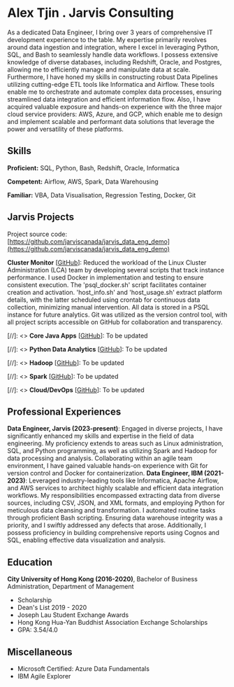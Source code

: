 # Alex Tjin . Jarvis Consulting

As a dedicated Data Engineer, I bring over 3 years of comprehensive IT development experience to the table. My expertise primarily revolves around data ingestion and integration, where I excel in leveraging Python, SQL, and Bash to seamlessly handle data workflows. I possess extensive knowledge of diverse databases, including Redshift, Oracle, and Postgres, allowing me to efficiently manage and manipulate data at scale. Furthermore, I have honed my skills in constructing robust Data Pipelines utilizing cutting-edge ETL tools like Informatica and Airflow. These tools enable me to orchestrate and automate complex data processes, ensuring streamlined data integration and efficient information flow. Also, I have acquired valuable exposure and hands-on experience with the three major cloud service providers: AWS, Azure, and GCP, which enable me to design and implement scalable and performant data solutions that leverage the power and versatility of these platforms.


## Skills

**Proficient:** SQL, Python, Bash, Redshift, Oracle, Informatica

**Competent:** Airflow, AWS, Spark, Data Warehousing

**Familiar:** VBA, Data Visualisation, Regression Testing, Docker, Git

## Jarvis Projects

Project source code: [https://github.com/jarviscanada/jarvis_data_eng_demo](https://github.com/jarviscanada/jarvis_data_eng_demo)


**Cluster Monitor** [[GitHub](https://github.com/jarviscanada/jarvis_data_eng_demo/tree/masterhttps://github.com/Jarvis-Consulting-Group/jarvis_data_eng-alextjin/tree/master/linux_sql)]: Reduced the workload of the Linux Cluster Administration (LCA) team by developing several scripts that track instance performance. I used Docker in implementation and testing to ensure consistent execution. The 'psql_docker.sh' script facilitates container creation and activation. 'host_info.sh' and 'host_usage.sh' extract platform details, with the latter scheduled using crontab for continuous data collection, minimizing manual intervention. All data is stored in a PSQL instance for future analytics. Git was utilized as the version control tool, with all project scripts accessible on GitHub for collaboration and transparency.

[//]: <> **Core Java Apps** [[GitHub](https://github.com/jarviscanada/jarvis_data_eng_demo/tree/master/core_java)]: To be updated

[//]: <> **Python Data Analytics** [[GitHub](https://github.com/jarviscanada/jarvis_data_eng_demo/tree/master/python_data_anlytics)]: To be updated

[//]: <> **Hadoop** [[GitHub](https://github.com/jarviscanada/jarvis_data_eng_demo/tree/master/hadoop)]: To be updated

[//]: <> **Spark** [[GitHub](https://github.com/jarviscanada/jarvis_data_eng_demo/tree/master/spark)]: To be updated

[//]: <> **Cloud/DevOps** [[GitHub](https://github.com/jarviscanada/jarvis_data_eng_demo/tree/master/cloud_devops)]: To be updated


## Professional Experiences

**Data Engineer, Jarvis (2023-present)**: Engaged in diverse projects, I have significantly enhanced my skills and expertise in the field of data engineering. My proficiency extends to areas such as Linux administration, SQL, and Python programming, as well as utilizing Spark and Hadoop for data processing and analysis. Collaborating within an agile team environment, I have gained valuable hands-on experience with Git for version control and Docker for containerization. 
**Data Engineer, IBM (2021-2023)**: Leveraged industry-leading tools like Informatica, Apache Airflow, and AWS services to architect highly scalable and efficient data integration workflows. My responsibilities encompassed extracting data from diverse sources, including CSV, JSON, and XML formats, and employing Python for meticulous data cleansing and transformation. I automated routine tasks through proficient Bash scripting. Ensuring data warehouse integrity was a priority, and I swiftly addressed any defects that arose. Additionally, I possess proficiency in building comprehensive reports using Cognos and SQL, enabling effective data visualization and analysis.


## Education
**City University of Hong Kong (2016-2020)**, Bachelor of Business Administration, Department of Management
- Scholarship
- Dean's List 2019 - 2020
- Joseph Lau Student Exchange Awards
- Hong Kong Hua-Yan Buddhist Association Exchange Scholarships
- GPA: 3.54/4.0


## Miscellaneous
- Microsoft Certified: Azure Data Fundamentals
- IBM Agile Explorer
